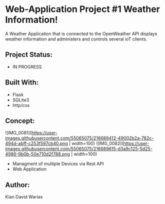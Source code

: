 # Web-Application Project #1 Weather Information!
A Weather Application that is connected to the OpenWeather API displays weather information and administers and controls several ioT clients. 

## Project Status: 
- IN PROGRESS

## Built With:
- Flask
- SQLite3
- http/css

## Concept: 
![IMG_0081](https://user-images.githubusercontent.com/55065075/216689412-49002b2a-782c-494d-abff-c253f597cb40.png | width=100)
![IMG_0082](https://user-images.githubusercontent.com/55065075/216689615-d3a9c125-5d25-4986-9b0b-50e710d2f788.png | width=100)
- Managment of multiple Devices via Rest API
- Web Application

## Author: 
Kian David Warias
